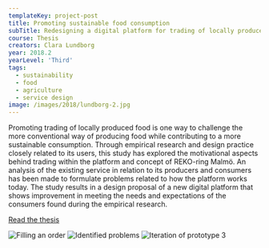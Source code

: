 ```yaml
---
templateKey: project-post
title: Promoting sustainable food consumption
subTitle: Redesigning a digital platform for trading of locally produced food
course: Thesis
creators: Clara Lundborg
year: 2018.2
yearLevel: 'Third'
tags:
  - sustainability
  - food
  - agriculture
  - service design
image: /images/2018/lundborg-2.jpg
---
```


Promoting trading of locally produced food is one way to challenge the more conventional way of producing food while contributing to a more sustainable consumption. Through empirical research and design practice closely related to its users, this study has explored the motivational aspects behind trading within the platform and concept of REKO-ring Malmö. An analysis of the existing service in relation to its producers and consumers has been made to formulate problems related to how the platform works today. The study results in a design proposal of a new digital platform that shows improvement in meeting the needs and expectations of the consumers found during the empirical research.

[Read the thesis](http://hdl.handle.net/2043/25650)

<ImageSet>

![Filling an order](/images/2018/lundborg-1.jpg 'Filling an order')
![Identified problems](/images/2018/lundborg-2.png 'Identified problems')
![Iteration of prototype 3](/images/2018/lundborg-29.png 'Iteration of prototype 3')

</ImageSet>